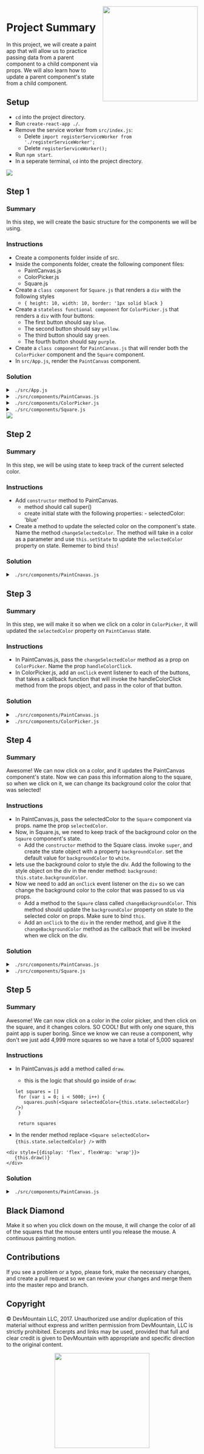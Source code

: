 <img src="https://s3.amazonaws.com/devmountain/readme-logo.png" width="250" align="right">

# Project Summary

In this project, we will create a paint app that will allow us to practice passing data from a parent component to a child component via props. We will also learn how to update a parent component's state from a child component.

## Setup

- `cd` into the project directory.
- Run `create-react-app ./`.
- Remove the service worker from `src/index.js`:
  - Delete `import registerServiceWorker from './registerServiceWorker';`
  - Delete `registerServiceWorker();`
- Run `npm start`.
- In a seperate terminal, `cd` into the project directory.

<img src="readme-assets/setup.png" />

## Step 1

### Summary

In this step, we will create the basic structure for the components we will be using.

### Instructions

- Create a components folder inside of src.
- Inside the components folder, create the following component files:
  - PaintCanvas.js
  - ColorPicker.js
  - Square.js
- Create a `class component` for `Square.js` that renders a `div` with the following styles
  - `{ height: 10, width: 10, border: '1px solid black }`
- Create a `stateless functional component` for `ColorPicker.js` that renders a `div` with four buttons:
  - The first button should say `blue`.
  - The second button should say `yellow`.
  - The third button should say `green`.
  - The fourth button should say `purple`.
- Create a `class component` for `PaintCanvas.js` that will render both the `ColorPicker` component and the `Square` component.
- In `src/App.js`, render the `PaintCanvas` component.

### Solution

<details>

<summary> <code> ./src/App.js </code> </summary>

```js
import React, { Component } from "react";

import PaintCanvas from "./components/PaintCanvas";

class App extends Component {
  render() {
    return (
      <div>
        <PaintCanvas />
      </div>
    );
  }
}

export default App;
```

</details>

<details>

<summary> <code> ./src/components/PaintCanvas.js </code> </summary>

```js
import React, { Component } from "react";
import ColorPicker from "./ColorPicker";
import Square from "./Square";

export default class PaintCanvas extends Component {
  render() {
    return (
      <div>
        <ColorPicker />
        <Square />
      </div>
    );
  }
}
```

</details>

<details>

<summary> <code> ./src/components/ColorPicker.js </code> </summary>

```js
import React from "react";

export default function ColorPicker(props) {
  return (
    <div>
      <button>blue</button>
      <button>yellow</button>
      <button>green</button>
      <button>purple</button>
    </div>
  );
}
```

</details>

<details>

<summary> <code> ./src/components/Square.js </code> </summary>

```js
import React, { Component } from "react";

export default class Square extends Component {
  render() {
    return (
      <div
        style={{
          height: 10,
          width: 10,
          border: "1px solid black"
        }}
      />
    );
  }
}
```

</details>

<img src="readme-assets/step-1.png" />

## Step 2

### Summary

In this step, we will be using state to keep track of the current selected color.

### Instructions

- Add `constructor` method to PaintCanvas.
  - method should call super()
  - create initial state with the following properties: - selectedColor: 'blue'
- Create a method to update the selected color on the component's state. Name the method `changeSelectedColor`. The method will take in a color as a parameter and use `this.setState` to update the `selectedColor` property on state. Rememer to bind `this`!

### Solution

<details>

<summary> <code> ./src/components/PaintCnavas.js </code> </summary>

```js
import React, { Component } from "react";
import ColorPicker from "./ColorPicker";
import Square from "./Square";

export default class PaintCanvas extends Component {
  constructor() {
    super();

    this.state = {
      selectedColor: "blue"
    };

    this.changeSelectedColor = this.changeSelectedColor.bind(this);
  }

  changeSelectedColor(color) {
    this.setState({
      selectedColor: color
    });
  }

  render() {
    return (
      <div>
        <ColorPicker />
        <Square />
      </div>
    );
  }
}
```

</details>

## Step 3

### Summary

In this step, we will make it so when we click on a color in `ColorPicker`, it will updated the `selectedColor` property on `PaintCanvas` state.

### Instructions

- In PaintCanvas.js, pass the `changeSelectedColor` method as a prop on `ColorPicker`. Name the prop `handleColorClick`.
- In ColorPicker.js, add an `onClick` event listener to each of the buttons, that takes a callback function that will invoke the handleColorClick method from the props object, and pass in the color of that button.

### Solution

<details>

<summary> <code> ./src/components/PaintCanvas.js </code> </summary>

```js
import React, { Component } from "react";
import ColorPicker from "./ColorPicker";
import Square from "./Square";

export default class PaintCanvas extends Component {
  constructor() {
    super();

    this.state = {
      selectedColor: "blue"
    };

    this.changeSelectedColor = this.changeSelectedColor.bind(this);
  }

  changeSelectedColor(color) {
    this.setState({
      selectedColor: color
    });
  }

  render() {
    return (
      <div>
        <ColorPicker handleColorClick={this.changeSelectedColor} />
        <Square />
      </div>
    );
  }
}
```

</details>

<details>

<summary> <code> ./src/components/ColorPicker.js </code> </summary>

```js
import React from "react";

export default function ColorPicker(props) {
  return (
    <div>
      Color Picker
      <button onClick={() => props.handleColorClick("blue")}>blue</button>
      <button onClick={() => props.handleColorClick("yellow")}>yellow</button>
      <button onClick={() => props.handleColorClick("green")}>green</button>
      <button onClick={() => props.handleColorClick("purple")}>purple</button>
    </div>
  );
}
```

</details>

## Step 4

### Summary

Awesome! We can now click on a color, and it updates the PaintCanvas component's state. Now we can pass this information along to the square, so when we click on it, we can change its background color the color that was selected!

### Instructions

- In PaintCanvas.js, pass the selectedColor to the `Square` component via props. name the prop `selectedColor`.
- Now, in Square.js, we need to keep track of the background color on the `Sqaure` component's state.
  - Add the `constructor` method to the Square class. invoke `super`, and create the state object with a property `backgroundColor`. set the default value for `backgroundColor` to `white`.
- lets use the background color to style the div. Add the following to the style object on the div in the render method: `background: this.state.backgroundColor`.
- Now we need to add an `onClick` event listener on the `div` so we can change the background color to the color that was passed to us via props.
  - Add a method to the `Sqaure` class called `changeBackgroundColor`. This method should update the `backgroundColor` property on state to the selected color on props. Make sure to bind `this`.
  - Add an `onClick` to the `div` in the render method, and give it the `changeBackgroundColor` method as the callback that will be invoked when we click on the div.

### Solution

<details>

<summary> <code> ./src/components/PaintCanvas.js </code> </summary>

```js
import React, { Component } from "react";
import ColorPicker from "./ColorPicker";
import Square from "./Square";

export default class PaintCanvas extends Component {
  constructor() {
    super();

    this.state = {
      selectedColor: "blue"
    };

    this.changeSelectedColor = this.changeSelectedColor.bind(this);
  }

  changeSelectedColor(color) {
    this.setState({
      selectedColor: color
    });
  }

  render() {
    return (
      <div>
        <ColorPicker handleColorClick={this.changeSelectedColor} />
        <Square selectedColor={this.state.selectedColor} />
      </div>
    );
  }
}
```

</details>

<details>

<summary> <code> ./src/components/Square.js </code> </summary>

```js
import React, { Component } from "react";

export default class Square extends Component {
  constructor() {
    super();

    this.state = {
      backgroundColor: "white"
    };

    this.changeBackgroundColor = this.changeBackgroundColor.bind(this);
  }
  changeBackgroundColor() {
    this.setState({
      backgroundColor: this.props.selectedColor
    });
  }

  render() {
    return (
      <div
        style={{
          height: 10,
          width: 10,
          border: "1px solid black",
          background: this.state.backgroundColor
        }}
        onClick={this.changeBackgroundColor}
      />
    );
  }
}
```

</details>

## Step 5

### Summary

Awesome! We can now click on a color in the color picker, and then click on the square, and it changes colors. SO COOL! But with only one square, this paint app is super boring. Since we know we can reuse a component, why don't we just add 4,999 more squares so we have a total of 5,000 squares!

### Instructions

- In PaintCanvas.js add a method called `draw`.

  - this is the logic that should go inside of `draw`:

  ```
  let squares = []
   for (var i = 0; i < 5000; i++) {
     squares.push(<Square selectedColor={this.state.selectedColor} />)
   }

   return squares
  ```

- In the render method replace `<Square selectedColor={this.state.selectedColor} />` with

```
<div style={{display: 'flex', flexWrap: 'wrap'}}>
   {this.draw()}
</div>
```

### Solution

<details>

<summary> <code> ./src/components/PaintCanvas.js </code> </summary>

```js
import React, { Component } from "react";
import ColorPicker from "./ColorPicker";
import Square from "./Square";

export default class PaintCanvas extends Component {
  constructor() {
    super();

    this.state = {
      selectedColor: "blue"
    };

    this.changeSelectedColor = this.changeSelectedColor.bind(this);
  }

  changeSelectedColor(color) {
    this.setState({
      selectedColor: color
    });
  }

  draw() {
    let squares = [];
    for (var i = 0; i < 5000; i++) {
      squares.push(<Square selectedColor={this.state.selectedColor} />);
    }

    return squares;
  }

  render() {
    return (
      <div>
        <ColorPicker handleColorClick={this.changeSelectedColor} />
        <div style={{ display: "flex", flexWrap: "wrap" }}>{this.draw()}</div>
      </div>
    );
  }
}
```

</details>

## Black Diamond

Make it so when you click down on the mouse, it will change the color of all of the squares that the mouse enters until you release the mouse. A continuous painting motion.

## Contributions

If you see a problem or a typo, please fork, make the necessary changes, and create a pull request so we can review your changes and merge them into the master repo and branch.

## Copyright

© DevMountain LLC, 2017. Unauthorized use and/or duplication of this material without express and written permission from DevMountain, LLC is strictly prohibited. Excerpts and links may be used, provided that full and clear credit is given to DevMountain with appropriate and specific direction to the original content.

<p align="center">
<img src="https://s3.amazonaws.com/devmountain/readme-logo.png" width="250">
</p>

